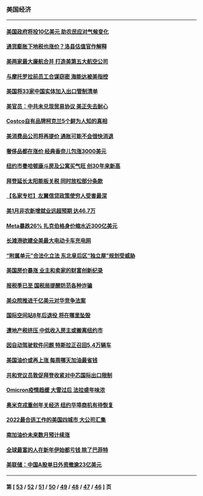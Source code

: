 ### 美国经济
---
#### [美国政府将投10亿美元 助农民应对气候变化](../../pages/ncid1078158/n13562307.md) 
#### [通货膨胀下地税也涨价？洛县估值官作解释](../../pages/ncid1078158/n13561965.md) 
#### [美两家最大廉航合并 打造美第五大航空公司](../../pages/ncid1078158/n13561178.md) 
#### [与摩托罗拉前员工合谋窃密 海能达被美指控](../../pages/ncid1078158/n13561333.md) 
#### [美国将33家中国实体加入出口管制清单](../../pages/ncid1078158/n13561089.md) 
#### [美官员：中共未兑现贸易协议 美正失去耐心](../../pages/ncid1078158/n13560827.md) 
#### [Costco自有品牌柯克兰5个鲜为人知的真相](../../pages/ncid1078158/n13554593.md) 
#### [美消费品公司将再提价 通胀可能不会很快消退](../../pages/ncid1078158/n13557824.md) 
#### [奢侈品都在涨价 经典香奈儿包涨3000美元](../../pages/ncid1078158/n13557220.md) 
#### [纽约市曼哈顿康斗房及公寓买气旺 创30年来新高](../../pages/ncid1078158/n13556287.md) 
#### [拜登延长太阳能板关税 同时放松部分条款](../../pages/ncid1078158/n13555833.md) 
#### [【名家专栏】左翼信贷政策使穷人受害最深](../../pages/ncid1078158/n13555322.md) 
#### [美1月非农新增就业远超预期 达46.7万](../../pages/ncid1078158/n13555651.md) 
#### [Meta暴跌26% 扎克伯格身价缩水近300亿美元](../../pages/ncid1078158/n13554945.md) 
#### [长滩港欲建全美最大电动卡车充电网](../../pages/ncid1078158/n13554780.md) 
#### [“附属单元”合法化立法  东北皇后区“独立屋”规划受威胁](../../pages/ncid1078158/n13554679.md) 
#### [美国房价暴涨 业主和卖家的财富创新纪录](../../pages/ncid1078158/n13554175.md) 
#### [报税季已至 国税局提醒防范各种诈骗](../../pages/ncid1078158/n13554559.md) 
#### [美众院推进千亿美元对华竞争法案](../../pages/ncid1078158/n13551331.md) 
#### [国际空间站8年后退役 将在哪里坠毁](../../pages/ncid1078158/n13551548.md) 
#### [遭地产税挤压 中低收入房主或搬离纽约市](../../pages/ncid1078158/n13548335.md) 
#### [因自动驾驶软件问题 特斯拉正召回5.4万辆车](../../pages/ncid1078158/n13548111.md) 
#### [美国油价或再上涨 每周哪天加油最省钱](../../pages/ncid1078158/n13547260.md) 
#### [共和党议员敦促拜登收紧对中芯国际出口限制](../../pages/ncid1078158/n13546908.md) 
#### [Omicron疫情趋缓 大雪过后 法拉盛年味浓](../../pages/ncid1078158/n13546299.md) 
#### [奥米克戎重创年关经济 纽约华埠商机有待恢复](../../pages/ncid1078158/n13546260.md) 
#### [2022最合适工作的美国四城市 大公司汇集](../../pages/ncid1078158/n13540082.md) 
#### [南加油价未来数月预计续涨](../../pages/ncid1078158/n13543110.md) 
#### [全球最富的人在新年伊始都亏钱 除了巴菲特](../../pages/ncid1078158/n13540195.md) 
#### [美联储：中国A股单日外资撤逾23亿美元](../../pages/ncid1078158/n13541571.md) 

---
#### 第 [ [53](./53.md) / [52](./52.md) / [51](./51.md) / [50](./50.md) / [49](./49.md) / [48](./48.md) / [47](./47.md) / [46](./46.md) ] 页
